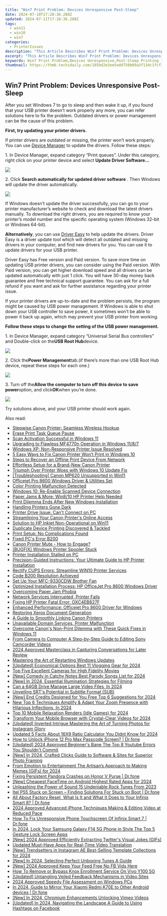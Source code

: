 ```yaml
---
title: "Win7 Print Problem: Devices Unresponsive Post-Sleep"
date: 2024-07-10T17:28:36.288Z
updated: 2024-07-11T17:28:36.288Z
tags:
  - win11
  - win10
  - win7
categories:
  - PrinterIssues
description: "This Article Describes Win7 Print Problem: Devices Unresponsive Post-Sleep"
excerpt: "This Article Describes Win7 Print Problem: Devices Unresponsive Post-Sleep"
keywords: Win7 Print Problem,Devices Unresponsive,Post-Sleep Printing Issue,Windows 7 Printer Problems,Fix Unresponsive Print Devices Win7,Resume Sleep Mode Print Errors Windows 7,How to Resolve Win7 Printer Unresponsiveness Post-Sleep
thumbnail: https://thmb.techidaily.com/185bd2e3ee5add750b89a3f134c1fcf3132bd93146cc3a0d22887acdb0a82b64.jpg
---
```


## Win7 Print Problem: Devices Unresponsive Post-Sleep

After you set Windows 7 to go to sleep and then wake it up, if you found that your USB printer doesn’t work properly any more, you can refer solutions here to fix the problem. Outdated drivers or power management can be the cause of this problem.
  
**First, try updating your printer drivers.**
  
If printer drivers are outdated or missing, the printer won’t work properly. You can use [Device Manager](https://tools.techidaily.com/drivereasy/download/) to update the drivers. Follow these steps:  
  
 1\. In Device Manager, expand category “Print queues”. Under this category, right click on your printer device and select   **Update Driver Software…**
  
![](https://images.drivereasy.com/wp-content/uploads/2016/05/img_5732f97719a2a.png)
  
2\. Click **Search automatically for updated driver software**  . Then Windows will update the driver automatically.  
  
![](https://images.drivereasy.com/wp-content/uploads/2016/05/img_57318a2bd0396.png)

If Windows doesn’t update the driver successfully, you can go to your printer manufacturer’s website to check and download the latest drivers manually. To download the right drivers, you are required to know your printer’s model number and the specific operating system (Windows 32-bit or Windows 64-bit).
  
**Alternatively**, you can use [Driver Easy](https://tools.techidaily.com/drivereasy/download/) to help update the drivers. Driver Easy is a driver update tool which will detect all outdated and missing drivers in your computer, and find new drivers for you. You can use it to update drivers for your USB printer.  
  
Driver Easy has Free version and Paid version. To save more time on updating USB printer drivers, you can consider using the Paid version. With Paid version, you can get higher download speed and all drivers can be updated automatically with just 1 click. You will have 30-day money back guarantee and free technical support guarantee. You can ask for a full refund if you want and ask for further assistance regarding your printer issue.  
  
If your printer drivers are up-to-date and the problem persists, the program might be caused by USB power management. If Windows is able to shut down your USB controller to save power, it sometimes won’t be able to power it back up again, which may prevent your USB printer from working.
  
 **Follow these steps to change the setting of the USB power management.**
  
1\. In Device Manager, expand category “Universal Serial Bus controllers” and Double-click on the**USB Root Hub**device.  
  
![](https://images.drivereasy.com/wp-content/uploads/2016/05/img_5732ffa8e7d2c.png)

2\. Click the**Power Management**tab.(if there’s more than one USB Root Hub device, repeat these steps for each one.)  
  
![](https://images.drivereasy.com/wp-content/uploads/2016/05/img_5732fd294c22d.png)

3\. Turn off the**Allow the computer to turn off this device to save power**option, and click**OK**when you’re done.  
  
![](https://images.drivereasy.com/wp-content/uploads/2016/05/img_5732fd3b93f59.png)
  
 Try solutions above, and your USB printer should work again.

<ins class="adsbygoogle"
     style="display:block"
     data-ad-format="autorelaxed"
     data-ad-client="ca-pub-7571918770474297"
     data-ad-slot="1223367746"></ins>



<ins class="adsbygoogle"
     style="display:block"
     data-ad-client="ca-pub-7571918770474297"
     data-ad-slot="8358498916"
     data-ad-format="auto"
     data-full-width-responsive="true"></ins>



<span class="atpl-alsoreadstyle">Also read:</span>
<div><ul>
<li><a href="https://printer-issues.techidaily.com/stepwise-canon-printer-seamless-wireless-hookup/"><u>Stepwise Canon Printer: Seamless Wireless Hookup</u></a></li>
<li><a href="https://printer-issues.techidaily.com/erase-print-task-queue-pause/"><u>Erase Print Task Queue Pause</u></a></li>
<li><a href="https://printer-issues.techidaily.com/scan-activation-successful-in-windows-11/"><u>Scan Activation Successful in Windows 11</u></a></li>
<li><a href="https://printer-issues.techidaily.com/upgrading-to-flawless-mf4770n-operation-in-windows-1187/"><u>Upgrading to Flawless MF4770n Operation in Windows 11/8/7</u></a></li>
<li><a href="https://printer-issues.techidaily.com/windows-xp-non-responsive-printer-issue-resolved/"><u>Windows XP: Non-Responsive Printer Issue Resolved</u></a></li>
<li><a href="https://printer-issues.techidaily.com/1719574058416-5-easy-ways-to-fix-canon-printer-wont-print-in-windows-10/"><u>5 Easy Ways to Fix Canon Printer Won’t Print in Windows 10</u></a></li>
<li><a href="https://printer-issues.techidaily.com/steps-to-recover-an-offline-print-device-from-network/"><u>Steps to Recover an Offline Print Device From Network</u></a></li>
<li><a href="https://printer-issues.techidaily.com/effortless-setup-for-a-brand-new-canon-printer/"><u>Effortless Setup for a Brand-New Canon Printer</u></a></li>
<li><a href="https://printer-issues.techidaily.com/triumph-over-printer-woes-with-windows-10-update-fix/"><u>Triumph Over Printer Woes with Windows 10 Update Fix</u></a></li>
<li><a href="https://printer-issues.techidaily.com/troubleshooting-canon-mp620-unsupported-in-win11/"><u>[Troubleshooting] Canon MP620 Unsupported in Win11</u></a></li>
<li><a href="https://printer-issues.techidaily.com/officejet-pro-8600-windows-driver-and-utilities-set/"><u>Officejet Pro 8600 Windows Driver & Utilities Set</u></a></li>
<li><a href="https://printer-issues.techidaily.com/color-printing-malfunction-detected/"><u>Color Printing Malfunction Detected</u></a></li>
<li><a href="https://printer-issues.techidaily.com/windows-10-re-enable-scanned-device-connection/"><u>Windows 10: Re-Enable Scanned Device Connection</u></a></li>
<li><a href="https://printer-issues.techidaily.com/paper-jams-and-more-win810-hp-printer-help-needed/"><u>Paper Jams & More: Win8/10 HP Printer Help Needed</u></a></li>
<li><a href="https://printer-issues.techidaily.com/print-dilemma-ends-after-new-windows-installation/"><u>Print Dilemma Ends After New Windows Installation</u></a></li>
<li><a href="https://printer-issues.techidaily.com/handling-printers-gone-dark/"><u>Handling Printers Gone Dark</u></a></li>
<li><a href="https://printer-issues.techidaily.com/printer-drive-issue-cant-connect-on-pc/"><u>Printer Drive Issue: Can't Connect on PC</u></a></li>
<li><a href="https://printer-issues.techidaily.com/streamlining-your-canon-printers-online-access/"><u>Streamlining Your Canon Printer's Online Access</u></a></li>
<li><a href="https://printer-issues.techidaily.com/solution-to-hp-inkjet-non-operational-on-win11/"><u>Solution to HP Inkjet Non-Operational on Win11</u></a></li>
<li><a href="https://printer-issues.techidaily.com/duplicate-device-printing-discovered-and-tackled/"><u>Duplicate Device Printing Discovered & Tackled</u></a></li>
<li><a href="https://printer-issues.techidaily.com/print-setup-no-complications-found/"><u>Print Setup: No Complications Found</u></a></li>
<li><a href="https://printer-issues.techidaily.com/fixed-pcs-error-b200/"><u>Fixed PC's Error B200</u></a></li>
<li><a href="https://printer-issues.techidaily.com/canon-printer-mute-how-to-engage/"><u>Canon Printer Mute - How to Engage?</u></a></li>
<li><a href="https://printer-issues.techidaily.com/bugfix-windows-printer-spooler-stuck/"><u>[BUGFIX] Windows Printer Spooler Stuck</u></a></li>
<li><a href="https://printer-issues.techidaily.com/printer-installation-stalled-on-pc/"><u>Printer Installation Stalled on PC</u></a></li>
<li><a href="https://printer-issues.techidaily.com/precision-guided-instructions-your-ultimate-guide-to-hp-printer-installation/"><u>Precision-Guided Instructions: Your Ultimate Guide to HP Printer Installation</u></a></li>
<li><a href="https://printer-issues.techidaily.com/rectify-cups-errors-streamline-win10-printer-services/"><u>Rectify CUPS Errors: Streamline WIN10 Printer Services</u></a></li>
<li><a href="https://printer-issues.techidaily.com/code-b200-resolution-achieved/"><u>Code B200 Resolution Achieved</u></a></li>
<li><a href="https://printer-issues.techidaily.com/set-up-your-mfc-9330cdw-brother-fan/"><u>Set Up Your MFC-9330CDW Brother Fan</u></a></li>
<li><a href="https://printer-issues.techidaily.com/optimized-installation-process-hp-officejet-pro-8600-windows-driver/"><u>Optimized Installation Process: HP OfficeJet Pro 8600 Windows Driver</u></a></li>
<li><a href="https://printer-issues.techidaily.com/overcoming-paper-jam-phobia/"><u>Overcoming Paper Jam Phobia</u></a></li>
<li><a href="https://printer-issues.techidaily.com/network-services-interrupted-printer-fails/"><u>Network Services Interrupted, Printer Fails</u></a></li>
<li><a href="https://printer-issues.techidaily.com/1719574106588-fixing-hp-printer-fatal-error-oxc4eb827f/"><u>Fixing HP Printer Fatal Error: OXC4EB827F</u></a></li>
<li><a href="https://printer-issues.techidaily.com/enhanced-performance-officejet-pro-8600-driver-for-windows/"><u>Enhanced Performance: Officejet Pro 8600 Driver for Windows</u></a></li>
<li><a href="https://printer-issues.techidaily.com/restoring-xerox-document-generation/"><u>Restoring Xerox Document Generation</u></a></li>
<li><a href="https://printer-issues.techidaily.com/a-guide-to-smoothly-linking-canon-printers/"><u>A Guide to Smoothly Linking Canon Printers</u></a></li>
<li><a href="https://printer-issues.techidaily.com/unavailable-domain-services-printer-malfunction/"><u>Unavailable Domain Services, Printer Malfunction</u></a></li>
<li><a href="https://printer-issues.techidaily.com/overcome-canons-non-print-dilemma-with-these-quick-fixes-in-windows-11/"><u>Overcome Canon's Non-Print Dilemma with These Quick Fixes in Windows 11</u></a></li>
<li><a href="https://video-ai-editor.techidaily.com/from-camera-to-computer-a-step-by-step-guide-to-editing-sony-camcorder-videos/"><u>From Camera to Computer A Step-by-Step Guide to Editing Sony Camcorder Videos</u></a></li>
<li><a href="https://fox-friendly.techidaily.com/2024-approved-masterclass-in-capturing-conversations-for-later-review/"><u>2024 Approved  Masterclass in Capturing Conversations for Later Review</u></a></li>
<li><a href="https://win11-tips.techidaily.com/mastering-the-art-of-restarting-windows-updates/"><u>Mastering the Art of Restarting Windows Updates</u></a></li>
<li><a href="https://facebook-video-footage.techidaily.com/updated-economical-options-best-11-vlogging-gear-for-2024/"><u>[Updated] Economical Options  Best 11 Vlogging Gear for 2024</u></a></li>
<li><a href="https://extra-information.techidaily.com/top-five-excellent-cameras-for-high-fidelity-movies/"><u>Top Five Excellent Cameras for High Fidelity Movies</u></a></li>
<li><a href="https://facebook-video-share.techidaily.com/new-comedy-in-catchy-notes-best-parody-songs-list-for-2024/"><u>[New] Comedy in Catchy Notes  Best Parody Songs List for 2024</u></a></li>
<li><a href="https://facebook-record-videos.techidaily.com/new-in-2024-essential-illumination-strategies-for-filming/"><u>[New] In 2024, Essential Illumination Strategies for Filming</u></a></li>
<li><a href="https://extra-information.techidaily.com/can-a-64gb-drive-manage-large-video-files-in-2024/"><u>Can a 64GB Drive Manage Large Video Files, In 2024</u></a></li>
<li><a href="https://extra-lessons.techidaily.com/unveiling-srts-potential-in-subtitle-format-sub/"><u>Unveiling SRT's Potential in Subtitle Format (SUB)</u></a></li>
<li><a href="https://facebook-record-videos.techidaily.com/new-end-credits-designed-for-you-free-top-6-suggestions-for-2024/"><u>[New] End Credits Designed for You  Free Top 6 Suggestions for 2024</u></a></li>
<li><a href="https://voice-adjusting.techidaily.com/new-top-6-techniques-amplify-and-adapt-your-zoom-presence-with-hilarious-inflections-in-2024/"><u>New Top 6 Techniques Amplify & Adapt Your Zoom Presence with Hilarious Inflections, In 2024</u></a></li>
<li><a href="https://video-screen-grab.techidaily.com/top-10-mobile-relaxation-renders-idle-games-for-2024/"><u>Top 10 Mobile Relaxation Renders (Idle Games) for 2024</u></a></li>
<li><a href="https://facebook-video-recording.techidaily.com/transform-your-mobile-browser-with-crystal-clear-videos-for-2024/"><u>Transform Your Mobile Browser with Crystal-Clear Videos for 2024</u></a></li>
<li><a href="https://instagram-video-recordings.techidaily.com/updated-inverted-intrigue-mastering-the-art-of-turning-photos-for-instagram-glory/"><u>[Updated] Inverted Intrigue  Mastering the Art of Turning Photos for Instagram Glory</u></a></li>
<li><a href="https://smart-video-creator.techidaily.com/updated-5-facts-about-16x9-ratio-calculator-you-didnt-know-for-2024/"><u>Updated 5 Facts About 16X9 Ratio Calculator You Didnt Know for 2024</u></a></li>
<li><a href="https://iphone-unlock.techidaily.com/how-to-unlock-iphone-12-pro-max-passcode-screen-drfone-by-drfone-ios/"><u>How to Unlock iPhone 12 Pro Max Passcode Screen? | Dr.fone</u></a></li>
<li><a href="https://eaxpv-info.techidaily.com/updated-2024-approved-beginners-bane-the-top-8-youtube-errors-you-shouldnt-commit/"><u>[Updated] 2024 Approved  Beginner's Bane  The Top 8 Youtube Errors You Shouldn't Commit</u></a></li>
<li><a href="https://fox-glue.techidaily.com/new-in-2024-crafted-clicks-guide-to-software-and-sites-for-superior-photo-framing/"><u>[New] In 2024, Crafted Clicks  Guide to Software & Sites for Superior Photo Framing</u></a></li>
<li><a href="https://some-techniques.techidaily.com/from-emotion-to-entertainment-the-artisans-approach-to-making-memes-gifs-for-2024/"><u>From Emotion to Entertainment  The Artisan’s Approach to Making Memes (GIFs) for 2024</u></a></li>
<li><a href="https://howto.techidaily.com/fixing-persistent-pandora-crashes-on-honor-v-purse-drfone-by-drfone-fix-android-problems-fix-android-problems/"><u>Fixing Persistent Pandora Crashes on Honor V Purse | Dr.fone</u></a></li>
<li><a href="https://screen-sharing-recording.techidaily.com/new-cheapest-facetime-on-android-highest-rated-apps-for-2024/"><u>[New] Cheapest FaceTime on Android  Highest Rated Apps for 2024</u></a></li>
<li><a href="https://sound-tweaking.techidaily.com/unleashing-the-power-of-sound-15-undeniable-rock-tunes-from-2023/"><u>Unleashing the Power of Sound 15 Undeniable Rock Tunes From 2023</u></a></li>
<li><a href="https://fix-guide.techidaily.com/itel-p55-stuck-on-screen-finding-solutions-for-stuck-on-boot-drfone-by-drfone-fix-android-problems-fix-android-problems/"><u>Itel P55 Stuck on Screen – Finding Solutions For Stuck on Boot | Dr.fone</u></a></li>
<li><a href="https://phone-solutions.techidaily.com/all-about-factory-reset-what-is-it-and-what-it-does-to-your-infinix-smart-8-drfone-by-drfone-reset-android-reset-android/"><u>All About Factory Reset, What Is It and What It Does to Your Infinix Smart 8? | Dr.fone</u></a></li>
<li><a href="https://extra-tips.techidaily.com/2024-approved-advanced-iphone-techniques-making-and-editing-video-at-reduced-pace/"><u>2024 Approved  Advanced iPhone Techniques  Making & Editing Video at Reduced Pace</u></a></li>
<li><a href="https://fix-guide.techidaily.com/how-to-fix-unresponsive-phone-touchscreen-of-infinix-smart-7-drfone-by-drfone-fix-android-problems-fix-android-problems/"><u>How To Fix Unresponsive Phone Touchscreen Of Infinix Smart 7 | Dr.fone</u></a></li>
<li><a href="https://android-unlock.techidaily.com/in-2024-lock-your-samsung-galaxy-f14-5g-phone-in-style-the-top-5-gesture-lock-screen-apps-by-drfone-android/"><u>In 2024, Lock Your Samsung Galaxy F14 5G Phone in Style The Top 5 Gesture Lock Screen Apps</u></a></li>
<li><a href="https://twitter-videos.techidaily.com/new-2024-approved-efficiently-extracting-twitters-visual-jokes-gifs/"><u>[New] 2024 Approved  Efficiently Extracting Twitter's Visual Jokes (GIFs)</u></a></li>
<li><a href="https://ai-voice-clone.techidaily.com/updated-must-have-apps-for-real-time-video-translation/"><u>Updated Must-Have Apps for Real-Time Video Translation</u></a></li>
<li><a href="https://instagram-videos.techidaily.com/new-trendsetters-in-instagram-ae-best-selling-template-collections-for-2024/"><u>[New] Trendsetters in Instagram AE  Best-Selling Template Collections for 2024</u></a></li>
<li><a href="https://fox-cloud.techidaily.com/new-in-2024-selecting-perfect-unboxing-tunes-a-guide/"><u>[New] In 2024, Selecting Perfect Unboxing Tunes  A Guide</u></a></li>
<li><a href="https://facebook-clips.techidaily.com/new-2024-approved-keep-your-feed-free-no-fb-vids-here/"><u>[New] 2024 Approved  Keep Your Feed Free  No FB Vids Here</u></a></li>
<li><a href="https://unlock-android.techidaily.com/how-to-remove-or-bypass-knox-enrollment-service-on-vivo-y100-5g-by-drfone-android/"><u>How To Remove or Bypass Knox Enrollment Service On Vivo Y100 5G</u></a></li>
<li><a href="https://some-approaches.techidaily.com/updated-untangling-veiled-feedback-mechanisms-in-video-sites/"><u>[Updated] Untangling Veiled Feedback Mechanisms in Video Sites</u></a></li>
<li><a href="https://extra-skills.techidaily.com/2024-approved-speedy-file-assessment-on-windows-pcs/"><u>2024 Approved  Speedy File Assessment on Windows PCs</u></a></li>
<li><a href="https://screen-mirror.techidaily.com/in-2024-guide-to-mirror-your-xiaomi-redmi-k70e-to-other-android-devices-drfone-by-drfone-android/"><u>In 2024, Guide to Mirror Your Xiaomi Redmi K70E to Other Android devices | Dr.fone</u></a></li>
<li><a href="https://vimeo-videos.techidaily.com/new-in-2024-chromium-enhancements-unlocking-vimeo-videos/"><u>[New] In 2024, Chromium Enhancements  Unlocking Vimeo Videos</u></a></li>
<li><a href="https://facebook-clips.techidaily.com/updated-in-2024-navigating-the-landscape-a-guide-to-using-hashtags-on-facebook/"><u>[Updated] In 2024, Navigating the Landscape  A Guide to Using Hashtags on Facebook</u></a></li>
</ul></div>
